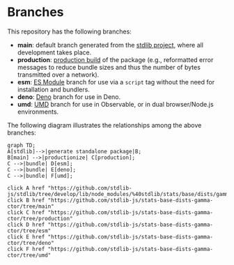 <!--

@license Apache-2.0

Copyright (c) 2022 The Stdlib Authors.

Licensed under the Apache License, Version 2.0 (the "License");
you may not use this file except in compliance with the License.
You may obtain a copy of the License at

    http://www.apache.org/licenses/LICENSE-2.0

Unless required by applicable law or agreed to in writing, software
distributed under the License is distributed on an "AS IS" BASIS,
WITHOUT WARRANTIES OR CONDITIONS OF ANY KIND, either express or implied.
See the License for the specific language governing permissions and
limitations under the License.

-->

# Branches

This repository has the following branches:

-   **main**: default branch generated from the [stdlib project][stdlib-url], where all development takes place.
-   **production**: [production build][production-url] of the package (e.g., reformatted error messages to reduce bundle sizes and thus the number of bytes transmitted over a network).
-   **esm**: [ES Module][esm-url] branch for use via a `script` tag without the need for installation and bundlers.
-   **deno**: [Deno][deno-url] branch for use in Deno.
-   **umd**: [UMD][umd-url] branch for use in Observable, or in dual browser/Node.js environments.

The following diagram illustrates the relationships among the above branches:

```mermaid
graph TD;
A[stdlib]-->|generate standalone package|B;
B[main] -->|productionize| C[production];
C -->|bundle| D[esm];
C -->|bundle| E[deno];
C -->|bundle| F[umd];

click A href "https://github.com/stdlib-js/stdlib/tree/develop/lib/node_modules/%40stdlib/stats/base/dists/gamma/ctor"
click B href "https://github.com/stdlib-js/stats-base-dists-gamma-ctor/tree/main"
click C href "https://github.com/stdlib-js/stats-base-dists-gamma-ctor/tree/production"
click D href "https://github.com/stdlib-js/stats-base-dists-gamma-ctor/tree/esm"
click E href "https://github.com/stdlib-js/stats-base-dists-gamma-ctor/tree/deno"
click F href "https://github.com/stdlib-js/stats-base-dists-gamma-ctor/tree/umd"
```

[stdlib-url]: https://github.com/stdlib-js/stdlib/tree/develop/lib/node_modules/%40stdlib/stats/base/dists/gamma/ctor
[production-url]: https://github.com/stdlib-js/stats-base-dists-gamma-ctor/tree/production
[deno-url]: https://github.com/stdlib-js/stats-base-dists-gamma-ctor/tree/deno
[umd-url]: https://github.com/stdlib-js/stats-base-dists-gamma-ctor/tree/umd
[esm-url]: https://github.com/stdlib-js/stats-base-dists-gamma-ctor/tree/esm